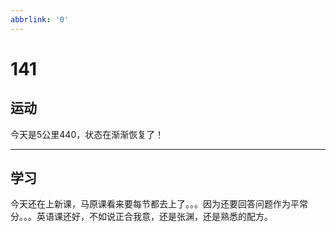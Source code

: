 ```yaml
---
abbrlink: '0'
---
```

# 141

## 运动

今天是5公里440，状态在渐渐恢复了！
***

## 学习

今天还在上新课，马原课看来要每节都去上了。。。因为还要回答问题作为平常分。。。英语课还好，不如说正合我意，还是张渊，还是熟悉的配方。
